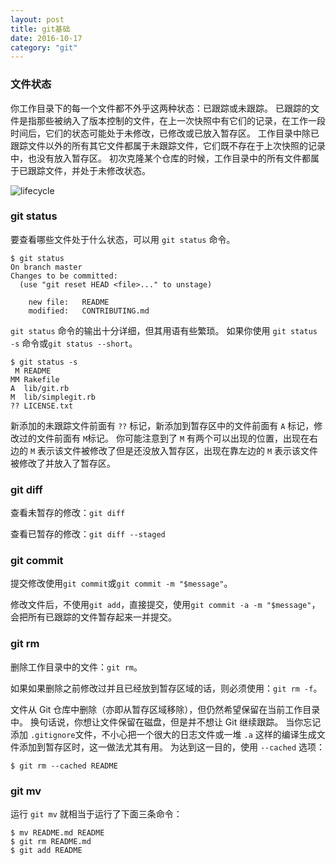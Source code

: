 ```yaml
---
layout: post
title: git基础
date: 2016-10-17
category: "git"
---
```


### 文件状态

你工作目录下的每一个文件都不外乎这两种状态：已跟踪或未跟踪。 已跟踪的文件是指那些被纳入了版本控制的文件，在上一次快照中有它们的记录，在工作一段时间后，它们的状态可能处于未修改，已修改或已放入暂存区。 工作目录中除已跟踪文件以外的所有其它文件都属于未跟踪文件，它们既不存在于上次快照的记录中，也没有放入暂存区。 初次克隆某个仓库的时候，工作目录中的所有文件都属于已跟踪文件，并处于未修改状态。

 ![lifecycle](C:\Users\gongxiao\Desktop\新建文件夹\lifecycle.png)

###  git status

要查看哪些文件处于什么状态，可以用 `git status` 命令。

```shell
$ git status
On branch master
Changes to be committed:
  (use "git reset HEAD <file>..." to unstage)

    new file:   README
    modified:   CONTRIBUTING.md
```

`git status` 命令的输出十分详细，但其用语有些繁琐。 如果你使用 `git status -s` 命令或`git status --short`。

```shell
$ git status -s
 M README
MM Rakefile
A  lib/git.rb
M  lib/simplegit.rb
?? LICENSE.txt
```

新添加的未跟踪文件前面有 `??` 标记，新添加到暂存区中的文件前面有 `A` 标记，修改过的文件前面有 `M`标记。 你可能注意到了 `M` 有两个可以出现的位置，出现在右边的 `M` 表示该文件被修改了但是还没放入暂存区，出现在靠左边的 `M` 表示该文件被修改了并放入了暂存区。

### git diff

查看未暂存的修改：`git diff`

查看已暂存的修改：`git diff --staged`

### git commit

提交修改使用`git commit`或`git commit -m "$message"`。

修改文件后，不使用`git add`，直接提交，使用`git commit -a -m "$message"`，会把所有已跟踪的文件暂存起来一并提交。

### git rm

删除工作目录中的文件：`git rm`。

如果如果删除之前修改过并且已经放到暂存区域的话，则必须使用：`git rm -f`。

文件从 Git 仓库中删除（亦即从暂存区域移除），但仍然希望保留在当前工作目录中。 换句话说，你想让文件保留在磁盘，但是并不想让 Git 继续跟踪。 当你忘记添加 `.gitignore`文件，不小心把一个很大的日志文件或一堆 `.a` 这样的编译生成文件添加到暂存区时，这一做法尤其有用。 为达到这一目的，使用 `--cached` 选项：

```shell
$ git rm --cached README
```

### git mv

运行 `git mv` 就相当于运行了下面三条命令：

```shell
$ mv README.md README
$ git rm README.md
$ git add README
```





